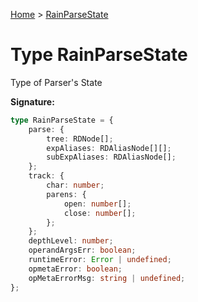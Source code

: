 [Home](../index.md) &gt; [RainParseState](./rainparsestate.md)

# Type RainParseState

Type of Parser's State

<b>Signature:</b>

```typescript
type RainParseState = {
    parse: {
        tree: RDNode[];
        expAliases: RDAliasNode[][];
        subExpAliases: RDAliasNode[];
    };
    track: {
        char: number;
        parens: {
            open: number[];
            close: number[];
        };
    };
    depthLevel: number;
    operandArgsErr: boolean;
    runtimeError: Error | undefined;
    opmetaError: boolean;
    opMetaErrorMsg: string | undefined;
};
```
